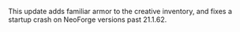 This update adds familiar armor to the creative inventory, and fixes a startup crash on NeoForge versions past 21.1.62.
